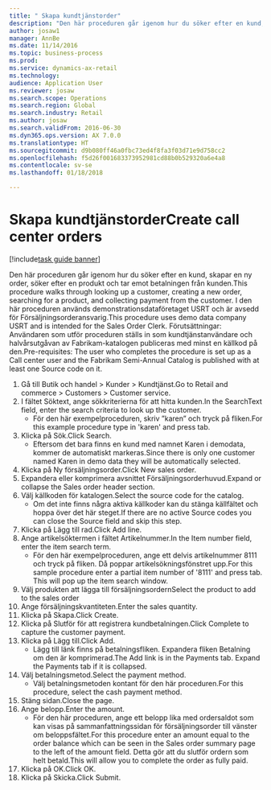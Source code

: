 ```yaml
--- 
title: " Skapa kundtjänstorder"
description: "Den här proceduren går igenom hur du söker efter en kund, skapar en ny order, söker efter en produkt och tar emot betalningen från kunden."
author: josaw1
manager: AnnBe
ms.date: 11/14/2016
ms.topic: business-process
ms.prod: 
ms.service: dynamics-ax-retail
ms.technology: 
audience: Application User
ms.reviewer: josaw
ms.search.scope: Operations
ms.search.region: Global
ms.search.industry: Retail
ms.author: josaw
ms.search.validFrom: 2016-06-30
ms.dyn365.ops.version: AX 7.0.0
ms.translationtype: HT
ms.sourcegitcommit: d9b080ff46a0fbc73ed4f8fa3f03d71e9d758cc2
ms.openlocfilehash: f5d26f001683373952981cd88b0b529320a6e4a8
ms.contentlocale: sv-se
ms.lasthandoff: 01/18/2018

---
```

# <a name="create-call-center-orders"></a><span data-ttu-id="1a730-103"> Skapa kundtjänstorder</span><span class="sxs-lookup"><span data-stu-id="1a730-103">Create call center orders</span></span>

[!include[task guide banner](../includes/task-guide-banner.md)]

<span data-ttu-id="1a730-104">Den här proceduren går igenom hur du söker efter en kund, skapar en ny order, söker efter en produkt och tar emot betalningen från kunden.</span><span class="sxs-lookup"><span data-stu-id="1a730-104">This procedure walks through looking up a customer, creating a new order, searching for a product, and collecting payment from the customer.</span></span> <span data-ttu-id="1a730-105">I den här proceduren används demonstrationsdataföretaget USRT och är avsedd för Försäljningsorderansvarig.</span><span class="sxs-lookup"><span data-stu-id="1a730-105">This procedure uses demo data company USRT and is intended for the Sales Order Clerk.</span></span> <span data-ttu-id="1a730-106">Förutsättningar: Användaren som utför proceduren ställs in som kundtjänstanvändare och halvårsutgåvan av Fabrikam-katalogen publiceras med minst en källkod på den.</span><span class="sxs-lookup"><span data-stu-id="1a730-106">Pre-requisites:  The user who completes the procedure is set up as a Call center user and the Fabrikam Semi-Annual Catalog is published with at least one Source code on it.</span></span>

1. <span data-ttu-id="1a730-107">Gå till Butik och handel > Kunder > Kundtjänst.</span><span class="sxs-lookup"><span data-stu-id="1a730-107">Go to Retail and commerce > Customers > Customer service.</span></span>
2. <span data-ttu-id="1a730-108">I fältet Söktext, ange sökkriterierna för att hitta kunden.</span><span class="sxs-lookup"><span data-stu-id="1a730-108">In the SearchText field, enter the search criteria to look up the customer.</span></span>
    * <span data-ttu-id="1a730-109">För den här exempelproceduren, skriv ”karen” och tryck på fliken.</span><span class="sxs-lookup"><span data-stu-id="1a730-109">For this example procedure type in 'karen' and press tab.</span></span>  
3. <span data-ttu-id="1a730-110">Klicka på Sök.</span><span class="sxs-lookup"><span data-stu-id="1a730-110">Click Search.</span></span>
    * <span data-ttu-id="1a730-111">Eftersom det bara finns en kund med namnet Karen i demodata, kommer de automatiskt markeras.</span><span class="sxs-lookup"><span data-stu-id="1a730-111">Since there is only one customer named Karen in demo data they will be automatically selected.</span></span>  
4. <span data-ttu-id="1a730-112">Klicka på Ny försäljningsorder.</span><span class="sxs-lookup"><span data-stu-id="1a730-112">Click New sales order.</span></span>
5. <span data-ttu-id="1a730-113">Expandera eller komprimera avsnittet Försäljningsorderhuvud.</span><span class="sxs-lookup"><span data-stu-id="1a730-113">Expand or collapse the Sales order header section.</span></span>
6. <span data-ttu-id="1a730-114">Välj källkoden för katalogen.</span><span class="sxs-lookup"><span data-stu-id="1a730-114">Select the source code for the catalog.</span></span>
    * <span data-ttu-id="1a730-115">Om det inte finns några aktiva källkoder kan du stänga källfältet och hoppa över det här steget.</span><span class="sxs-lookup"><span data-stu-id="1a730-115">If there are no active Source codes you can close the Source field and skip this step.</span></span>  
7. <span data-ttu-id="1a730-116">Klicka på Lägg till rad.</span><span class="sxs-lookup"><span data-stu-id="1a730-116">Click Add line.</span></span>
8. <span data-ttu-id="1a730-117">Ange artikelsöktermen i fältet Artikelnummer.</span><span class="sxs-lookup"><span data-stu-id="1a730-117">In the Item number field, enter the item search term.</span></span>
    * <span data-ttu-id="1a730-118">För den här exempelproceduren, ange ett delvis artikelnummer 8111 och tryck på fliken. Då poppar artikelsökningsfönstret upp.</span><span class="sxs-lookup"><span data-stu-id="1a730-118">For this sample procedure enter a partial item number of '8111' and press tab. This will pop up the item search window.</span></span>  
9. <span data-ttu-id="1a730-119">Välj produkten att lägga till försäljningsordern</span><span class="sxs-lookup"><span data-stu-id="1a730-119">Select the product to add to the sales order</span></span>
10. <span data-ttu-id="1a730-120">Ange försäljningskvantiteten.</span><span class="sxs-lookup"><span data-stu-id="1a730-120">Enter the sales quantity.</span></span>
11. <span data-ttu-id="1a730-121">Klicka på Skapa.</span><span class="sxs-lookup"><span data-stu-id="1a730-121">Click Create.</span></span>
12. <span data-ttu-id="1a730-122">Klicka på Slutför för att registrera kundbetalningen.</span><span class="sxs-lookup"><span data-stu-id="1a730-122">Click Complete to capture the customer payment.</span></span>
13. <span data-ttu-id="1a730-123">Klicka på Lägg till.</span><span class="sxs-lookup"><span data-stu-id="1a730-123">Click Add.</span></span>
    * <span data-ttu-id="1a730-124">Lägg till länk finns på betalningsfliken. Expandera fliken Betalning om den är komprimerad.</span><span class="sxs-lookup"><span data-stu-id="1a730-124">The Add link is in the Payments tab. Expand the Payments tab if it is collapsed.</span></span>  
14. <span data-ttu-id="1a730-125">Välj betalningsmetod.</span><span class="sxs-lookup"><span data-stu-id="1a730-125">Select the payment method.</span></span>
    * <span data-ttu-id="1a730-126">Välj betalningsmetoden kontant för den här proceduren.</span><span class="sxs-lookup"><span data-stu-id="1a730-126">For this procedure, select the cash payment method.</span></span>  
15. <span data-ttu-id="1a730-127">Stäng sidan.</span><span class="sxs-lookup"><span data-stu-id="1a730-127">Close the page.</span></span>
16. <span data-ttu-id="1a730-128">Ange belopp.</span><span class="sxs-lookup"><span data-stu-id="1a730-128">Enter the amount.</span></span>
    * <span data-ttu-id="1a730-129">För den här proceduren, ange ett belopp lika med ordersaldot som kan visas på sammanfattningssidan för försäljningsorder till vänster om beloppsfältet.</span><span class="sxs-lookup"><span data-stu-id="1a730-129">For this procedure enter an amount equal to the order balance which can be seen in the Sales order summary page to the left of the amount field.</span></span> <span data-ttu-id="1a730-130">Detta gör att du slutför ordern som helt betald.</span><span class="sxs-lookup"><span data-stu-id="1a730-130">This will allow you to complete the order as fully paid.</span></span>  
17. <span data-ttu-id="1a730-131">Klicka på OK.</span><span class="sxs-lookup"><span data-stu-id="1a730-131">Click OK.</span></span>
18. <span data-ttu-id="1a730-132">Klicka på Skicka.</span><span class="sxs-lookup"><span data-stu-id="1a730-132">Click Submit.</span></span>


